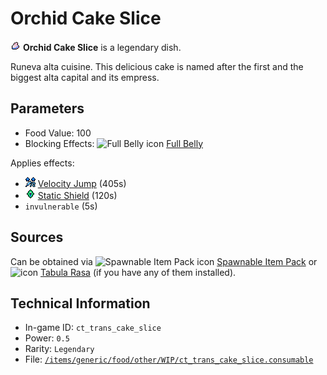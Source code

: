 # Orchid Cake Slice

<img src="https://raw.githubusercontent.com/Ceterai/Enternia/main/items/generic/food/other/WIP/ct_trans_cake_slice.png" alt="Orchid Cake Slice icon" loading="lazy" width="auto" height="16px"/> **Orchid Cake Slice** is a legendary dish.

Runeva alta cuisine. This delicious cake is named after the first and the biggest alta capital and its empress.

## Parameters

- Food Value: 100
- Blocking Effects:  <img src="https://starbounder.org/mediawiki/images/6/60/Status_Well_Fed.png" alt="Full Belly icon" loading="lazy" width="16px" height="16px"/> [Full Belly](https://starbounder.org/Full_Belly)

Applies effects:

- <img src="https://raw.githubusercontent.com/Ceterai/Enternia/main/stats/effects/ct_velocity_jump/ct_velocity_jump.png" alt="Velocity Jump icon" loading="lazy" width="auto" height="16px"/> [Velocity Jump](https://ceterai.github.io/MyEnternia/Wiki/VelocityJump) (405s)
- <img src="https://raw.githubusercontent.com/Ceterai/Enternia/main/stats/effects/ct_energy_shield/ct_static_shield.png" alt="Static Shield icon" loading="lazy" width="auto" height="16px"/> [Static Shield](https://ceterai.github.io/MyEnternia/Wiki/StaticShield) (120s)
- `invulnerable` (5s)

## Sources

Can be obtained via <img src="https://raw.githubusercontent.com/Silverfeelin/Starbound-SpawnableItemPack/master/interface/sip/iconSmall.png" alt="Spawnable Item Pack icon" width="18" height="14"/> [Spawnable Item Pack](https://steamcommunity.com/sharedfiles/filedetails/?id=733665104) or <img src="https://steamuserimages-a.akamaihd.net/ugc/263843960696222713/3EC9A7C005541F7D577EBCB8C5736B4EFC9973D6/" alt="icon" width="8" height="12"/> [Tabula Rasa](https://community.playstarbound.com/resources/the-tabula-rasa.3222/) (if you have any of them installed).

## Technical Information

- In-game ID: `ct_trans_cake_slice`
- Power: `0.5`
- Rarity: `Legendary`
- File: [`/items/generic/food/other/WIP/ct_trans_cake_slice.consumable`](https://github.com/Ceterai/Enternia/blob/main/items/generic/food/other/WIP/ct_trans_cake_slice.consumable)

